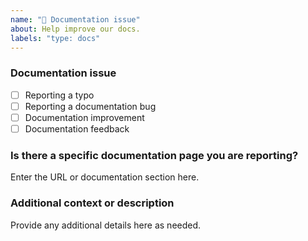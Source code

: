 ```yaml
---
name: "📖 Documentation issue"
about: Help improve our docs.
labels: "type: docs"
---
```


### Documentation issue

<!-- (Update "[ ]" to "[x]" to check a box) -->

- [ ] Reporting a typo
- [ ] Reporting a documentation bug
- [ ] Documentation improvement
- [ ] Documentation feedback

<!--
  If your issue is not regarding the documentation, please choose an issue type:
  https://github.com/BlackBeltTechnology/eclipse-emfatic/issues/new/choose
-->

### Is there a specific documentation page you are reporting?

Enter the URL or documentation section here.

### Additional context or description

Provide any additional details here as needed.
